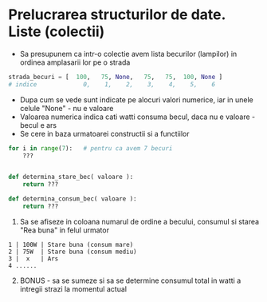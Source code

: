# Prelucrarea structurilor de date. Liste (colectii)

* Sa presupunem ca intr-o colectie avem lista becurilor (lampilor) in ordinea amplasarii lor pe o strada
  
```python
strada_becuri = [  100,   75, None,   75,   75,  100, None ] 
# indice             0,    1,    2,    3,    4,    5,    6
```

* Dupa cum se vede sunt indicate pe alocuri valori numerice, iar in unele celule "None" - nu e valoare
* Valoarea numerica indica cati watti consuma becul, daca nu e valoare - becul e ars
* Se cere in baza urmatoarei constructii si a functiilor

```python
for i in range(7):   # pentru ca avem 7 becuri
    ???


def determina_stare_bec( valoare ):
    return ???

def determina_consum_bec( valoare ):
    return ???    

```
1. Sa se afiseze in coloana numarul de ordine a becului, consumul si starea "Rea buna" in felul urmator

```
1 | 100W | Stare buna (consum mare)
2 | 75W  | Stare buna (consum mediu)
3 |  x   | Ars
4 ......
```

2. BONUS - sa se sumeze si sa se determine consumul total in watti a intregii strazi la momentul actual